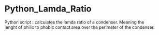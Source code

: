 # Python_Lamda_Ratio
Python script : calculates the lamda ratio of a condenser. Meaning the lenght of philic to phobic contact area over the perimeter of the condenser.
